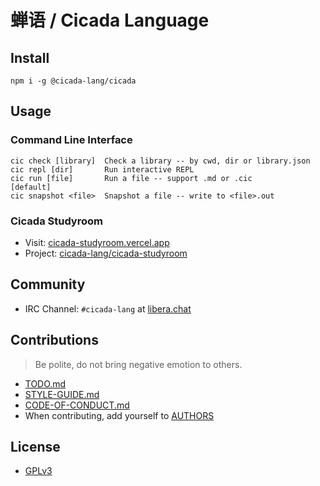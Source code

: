 # 蝉语 / Cicada Language

## Install

```
npm i -g @cicada-lang/cicada
```

## Usage

### Command Line Interface

```
cic check [library]  Check a library -- by cwd, dir or library.json
cic repl [dir]       Run interactive REPL
cic run [file]       Run a file -- support .md or .cic               [default]
cic snapshot <file>  Snapshot a file -- write to <file>.out
```

### Cicada Studyroom

- Visit: [cicada-studyroom.vercel.app](https://cicada-studyroom.vercel.app)
- Project: [cicada-lang/cicada-studyroom](https://github.com/cicada-lang/cicada-studyroom)

## Community

- IRC Channel: `#cicada-lang` at [libera.chat](https://libera.chat)

## Contributions

> Be polite, do not bring negative emotion to others.

- [TODO.md](TODO.md)
- [STYLE-GUIDE.md](STYLE-GUIDE.md)
- [CODE-OF-CONDUCT.md](CODE-OF-CONDUCT.md)
- When contributing, add yourself to [AUTHORS](AUTHORS)

## License

- [GPLv3](LICENSE)
